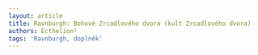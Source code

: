 ```yaml
---
layout: article
title: Ravnburgh: Bohové Zrcadlového dvora (kult Zrcadlového dvora)
authors: Ecthelion²
tags: 'Ravnburgh, doplněk'
---
```

